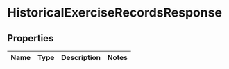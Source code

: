 

# HistoricalExerciseRecordsResponse


## Properties

| Name | Type | Description | Notes |
|------------ | ------------- | ------------- | -------------|




